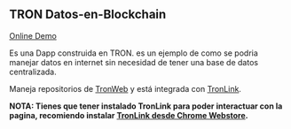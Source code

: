 ## TRON Datos-en-Blockchain

[Online Demo](https://stevenstc.github.io/Datos-en-Blockchain/)

Es una Dapp construida en TRON. es un ejemplo de como se podria manejar datos en internet sin necesidad de tener una base de datos centralizada.

Maneja repositorios de [TronWeb](https://github.com/tronprotocol/tron-web)
y está integrada con [TronLink](https://github.com/TronWatch/TronLink).

**NOTA: Tienes que tener instalado TronLink para poder interactuar con la pagina, recomiendo instalar  [TronLink desde Chrome Webstore](https://chrome.google.com/webstore/detail/ibnejdfjmmkpcnlpebklmnkoeoihofec/).**
